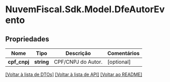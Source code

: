 # NuvemFiscal.Sdk.Model.DfeAutorEvento

## Propriedades

Nome | Tipo | Descrição | Comentários
------------ | ------------- | ------------- | -------------
**cpf_cnpj** | **string** | CPF/CNPJ do Autor. | [optional] 

[[Voltar à lista de DTOs]](../README.md#documentation-for-models) [[Voltar à lista de API]](../README.md#documentation-for-api-endpoints) [[Voltar ao README]](../README.md)

